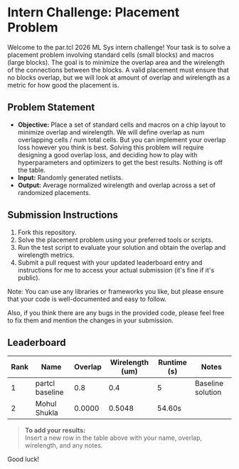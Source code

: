 # Intern Challenge: Placement Problem

Welcome to the par.tcl 2026 ML Sys intern challenge! Your task is to solve a placement problem involving standard cells (small blocks) and macros (large blocks). The goal is to minimize the overlap area and the wirelength of the connections between the blocks. A valid placement must ensure that no blocks overlap, but we will look at amount of overlap and wirelength as a metric for how good the placement is.

## Problem Statement

- **Objective:** Place a set of standard cells and macros on a chip layout to minimize overlap and wirelength. We will define overlap as num overlapping cells / num total cells. But you can implement your overlap loss however you think is best. Solving this problem will require designing a good overlap loss, and deciding how to play with hyperparameters and optimizers to get the best results. Nothing is off the table. 
- **Input:** Randomly generated netlists.
- **Output:** Average normalized wirelength and overlap across a set of randomized placements.

## Submission Instructions

1. Fork this repository.
2. Solve the placement problem using your preferred tools or scripts.
3. Run the test script to evaluate your solution and obtain the overlap and wirelength metrics.
4. Submit a pull request with your updated leaderboard entry and instructions for me to access your actual submission (it's fine if it's public).

Note: You can use any libraries or frameworks you like, but please ensure that your code is well-documented and easy to follow.

Also, if you think there are any bugs in the provided code, please feel free to fix them and mention the changes in your submission.


## Leaderboard

| Rank | Name            | Overlap     | Wirelength (um) | Runtime (s) | Notes                |
|------|-----------------|-------------|-----------------|-------------|----------------------|
| 1    | partcl baseline | 0.8         | 0.4             | 5           | Baseline solution    |
| 2    | Mohul Shukla    | 0.0000      | 0.5048          | 54.60s      |                      |

> **To add your results:**  
> Insert a new row in the table above with your name, overlap, wirelength, and any notes.

Good luck!